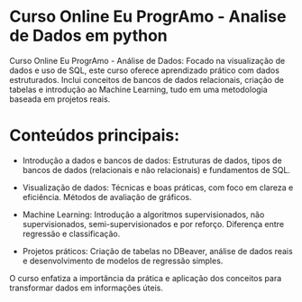 # Curso Online Eu ProgrAmo - Analise de Dados em python
 Curso Online Eu ProgrAmo - Análise de Dados: Focado na visualização de dados e uso de SQL, este curso oferece aprendizado prático com dados estruturados. Inclui conceitos de bancos de dados relacionais, criação de tabelas e introdução ao Machine Learning, tudo em uma metodologia baseada em projetos reais.


 # Conteúdos principais:

- Introdução a dados e bancos de dados: Estruturas de dados, tipos de bancos de dados (relacionais e não relacionais) e fundamentos de SQL.
  
- Visualização de dados: Técnicas e boas práticas, com foco em clareza e eficiência. Métodos de avaliação de gráficos.
  
- Machine Learning: Introdução a algoritmos supervisionados, não supervisionados, semi-supervisionados e por reforço. Diferença entre regressão e classificação.
  
- Projetos práticos: Criação de tabelas no DBeaver, análise de dados reais e desenvolvimento de modelos de regressão simples.
  
O curso enfatiza a importância da prática e aplicação dos conceitos para transformar dados em informações úteis.




